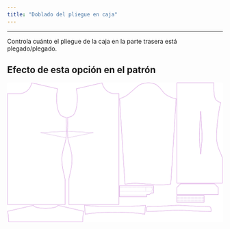 ```yaml
---
title: "Doblado del pliegue en caja"
---
```


***

Controla cuánto el pliegue de la caja en la parte trasera está plegado/plegado.

## Efecto de esta opción en el patrón

![Esta imagen muestra el efecto de esta opción superponiendo varias variantes que tienen un valor diferente para esta opción](simone_boxpleatfold_sample.svg "Efecto de esta opción en el patrón")
